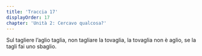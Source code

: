 ```yaml
---
title: 'Traccia 17'
displayOrder: 17
chapter: 'Unità 2: Cercavo qualcosa?'
---
```


Sul tagliere l’aglio taglia,
non tagliare la tovaglia,
la tovaglia non è aglio,
se la tagli fai uno sbaglio.
